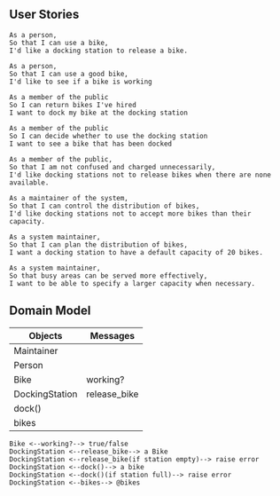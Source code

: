 ## User Stories

```
As a person,
So that I can use a bike,
I'd like a docking station to release a bike.
```

```
As a person,
So that I can use a good bike,
I'd like to see if a bike is working
```

```
As a member of the public
So I can return bikes I've hired
I want to dock my bike at the docking station
```

```
As a member of the public
So I can decide whether to use the docking station
I want to see a bike that has been docked
```

```
As a member of the public,
So that I am not confused and charged unnecessarily,
I'd like docking stations not to release bikes when there are none available.
```

```
As a maintainer of the system,
So that I can control the distribution of bikes,
I'd like docking stations not to accept more bikes than their capacity.
```

```
As a system maintainer,
So that I can plan the distribution of bikes,
I want a docking station to have a default capacity of 20 bikes.
```

```
As a system maintainer,
So that busy areas can be served more effectively,
I want to be able to specify a larger capacity when necessary.
```

## Domain Model

Objects | Messages
--------|---------
Maintainer | 
Person |
Bike | working?
DockingStation | release_bike
 | dock()
 | bikes

```
Bike <--working?--> true/false
DockingStation <--release_bike--> a Bike
DockingStation <--release_bike(if station empty)--> raise error
DockingStation <--dock()--> a bike
DockingStation <--dock()(if station full)--> raise error
DockingStation <--bikes--> @bikes
```
